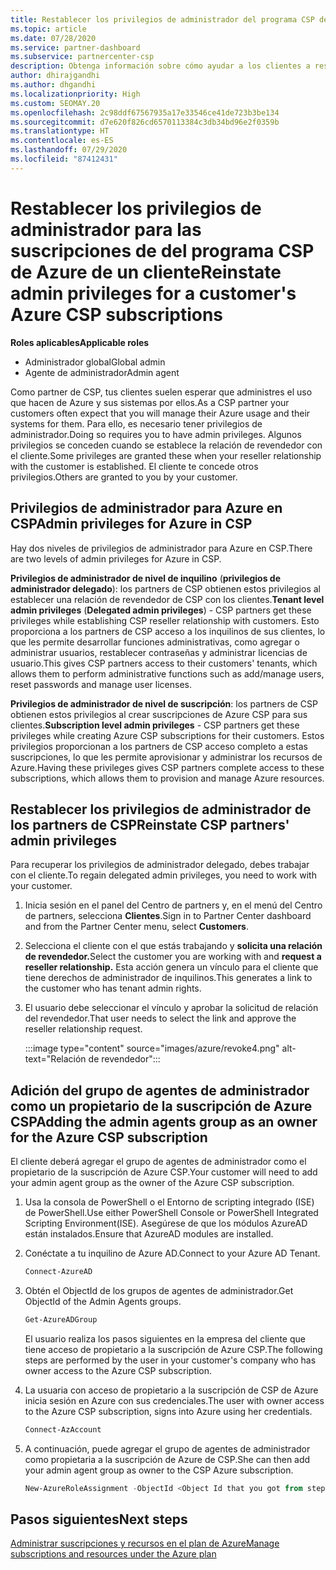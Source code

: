 ```yaml
---
title: Restablecer los privilegios de administrador del programa CSP de Azure
ms.topic: article
ms.date: 07/28/2020
ms.service: partner-dashboard
ms.subservice: partnercenter-csp
description: Obtenga información sobre cómo ayudar a los clientes a restablecer los privilegios de administrador de un partner para que pueda ayudar a administrar las suscripciones del programa CSP de Azure de un cliente.
author: dhirajgandhi
ms.author: dhgandhi
ms.localizationpriority: High
ms.custom: SEOMAY.20
ms.openlocfilehash: 2c98ddf67567935a17e33546ce41de723b3be134
ms.sourcegitcommit: d7e620f826cd6570113384c3db34bd96e2f0359b
ms.translationtype: HT
ms.contentlocale: es-ES
ms.lasthandoff: 07/29/2020
ms.locfileid: "87412431"
---
```

# <a name="reinstate-admin-privileges-for-a-customers-azure-csp-subscriptions"></a><span data-ttu-id="c4d91-103">Restablecer los privilegios de administrador para las suscripciones de del programa CSP de Azure de un cliente</span><span class="sxs-lookup"><span data-stu-id="c4d91-103">Reinstate admin privileges for a customer's Azure CSP subscriptions</span></span>  

<span data-ttu-id="c4d91-104">**Roles aplicables**</span><span class="sxs-lookup"><span data-stu-id="c4d91-104">**Applicable roles**</span></span>

- <span data-ttu-id="c4d91-105">Administrador global</span><span class="sxs-lookup"><span data-stu-id="c4d91-105">Global admin</span></span>
- <span data-ttu-id="c4d91-106">Agente de administrador</span><span class="sxs-lookup"><span data-stu-id="c4d91-106">Admin agent</span></span>

<span data-ttu-id="c4d91-107">Como partner de CSP, tus clientes suelen esperar que administres el uso que hacen de Azure y sus sistemas por ellos.</span><span class="sxs-lookup"><span data-stu-id="c4d91-107">As a CSP partner your customers often expect that you will manage their Azure usage and their systems for them.</span></span> <span data-ttu-id="c4d91-108">Para ello, es necesario tener privilegios de administrador.</span><span class="sxs-lookup"><span data-stu-id="c4d91-108">Doing so requires you to have admin privileges.</span></span> <span data-ttu-id="c4d91-109">Algunos privilegios se conceden cuando se establece la relación de revendedor con el cliente.</span><span class="sxs-lookup"><span data-stu-id="c4d91-109">Some privileges are granted these when your reseller relationship with the customer is established.</span></span> <span data-ttu-id="c4d91-110">El cliente te concede otros privilegios.</span><span class="sxs-lookup"><span data-stu-id="c4d91-110">Others are granted to you by your customer.</span></span>

## <a name="admin-privileges-for-azure-in-csp"></a><span data-ttu-id="c4d91-111">Privilegios de administrador para Azure en CSP</span><span class="sxs-lookup"><span data-stu-id="c4d91-111">Admin privileges for Azure in CSP</span></span>

<span data-ttu-id="c4d91-112">Hay dos niveles de privilegios de administrador para Azure en CSP.</span><span class="sxs-lookup"><span data-stu-id="c4d91-112">There are two levels of admin privileges for Azure in CSP.</span></span>

<span data-ttu-id="c4d91-113">**Privilegios de administrador de nivel de inquilino** (**privilegios de administrador delegado**): los partners de CSP obtienen estos privilegios al establecer una relación de revendedor de CSP con los clientes.</span><span class="sxs-lookup"><span data-stu-id="c4d91-113">**Tenant level admin privileges** (**Delegated admin privileges**) -  CSP partners get these privileges while establishing CSP reseller relationship with customers.</span></span> <span data-ttu-id="c4d91-114">Esto proporciona a los partners de CSP acceso a los inquilinos de sus clientes, lo que les permite desarrollar funciones administrativas, como agregar o administrar usuarios, restablecer contraseñas y administrar licencias de usuario.</span><span class="sxs-lookup"><span data-stu-id="c4d91-114">This gives CSP partners access to their customers' tenants, which allows them to perform administrative functions such as add/manage users, reset passwords and manage user licenses.</span></span>

<span data-ttu-id="c4d91-115">**Privilegios de administrador de nivel de suscripción**: los partners de CSP obtienen estos privilegios al crear suscripciones de Azure CSP para sus clientes.</span><span class="sxs-lookup"><span data-stu-id="c4d91-115">**Subscription level admin privileges** - CSP partners get these privileges while creating Azure CSP subscriptions for their customers.</span></span> <span data-ttu-id="c4d91-116">Estos privilegios proporcionan a los partners de CSP acceso completo a estas suscripciones, lo que les permite aprovisionar y administrar los recursos de Azure.</span><span class="sxs-lookup"><span data-stu-id="c4d91-116">Having these privileges gives CSP partners complete access to these subscriptions, which allows them to provision and manage Azure resources.</span></span>

## <a name="reinstate-csp-partners-admin-privileges"></a><span data-ttu-id="c4d91-117">Restablecer los privilegios de administrador de los partners de CSP</span><span class="sxs-lookup"><span data-stu-id="c4d91-117">Reinstate CSP partners' admin privileges</span></span>

<span data-ttu-id="c4d91-118">Para recuperar los privilegios de administrador delegado, debes trabajar con el cliente.</span><span class="sxs-lookup"><span data-stu-id="c4d91-118">To regain delegated admin privileges, you need to work with your customer.</span></span>

1. <span data-ttu-id="c4d91-119">Inicia sesión en el panel del Centro de partners y, en el menú del Centro de partners, selecciona **Clientes**.</span><span class="sxs-lookup"><span data-stu-id="c4d91-119">Sign in to Partner Center dashboard and from the Partner Center menu, select **Customers**.</span></span>

2. <span data-ttu-id="c4d91-120">Selecciona el cliente con el que estás trabajando y **solicita una relación de revendedor.**</span><span class="sxs-lookup"><span data-stu-id="c4d91-120">Select the customer you are working with and **request a reseller relationship.**</span></span> <span data-ttu-id="c4d91-121">Esta acción genera un vínculo para el cliente que tiene derechos de administrador de inquilinos.</span><span class="sxs-lookup"><span data-stu-id="c4d91-121">This generates a link to the customer who has tenant admin rights.</span></span>

3. <span data-ttu-id="c4d91-122">El usuario debe seleccionar el vínculo y aprobar la solicitud de relación del revendedor.</span><span class="sxs-lookup"><span data-stu-id="c4d91-122">That user needs to select the link and approve the reseller relationship request.</span></span>

   :::image type="content" source="images/azure/revoke4.png" alt-text="Relación de revendedor":::

## <a name="adding-the-admin-agents-group-as-an-owner-for-the-azure-csp-subscription"></a><span data-ttu-id="c4d91-124">Adición del grupo de agentes de administrador como un propietario de la suscripción de Azure CSP</span><span class="sxs-lookup"><span data-stu-id="c4d91-124">Adding the admin agents group as an owner for the Azure CSP subscription</span></span>

<span data-ttu-id="c4d91-125">El cliente deberá agregar el grupo de agentes de administrador como el propietario de la suscripción de Azure CSP.</span><span class="sxs-lookup"><span data-stu-id="c4d91-125">Your customer will need to add your admin agent group as the owner of the Azure CSP subscription.</span></span>

1. <span data-ttu-id="c4d91-126">Usa la consola de PowerShell o el Entorno de scripting integrado (ISE) de PowerShell.</span><span class="sxs-lookup"><span data-stu-id="c4d91-126">Use either PowerShell Console or PowerShell Integrated Scripting Environment(ISE).</span></span> <span data-ttu-id="c4d91-127">Asegúrese de que los módulos AzureAD están instalados.</span><span class="sxs-lookup"><span data-stu-id="c4d91-127">Ensure that AzureAD modules are installed.</span></span>

2. <span data-ttu-id="c4d91-128">Conéctate a tu inquilino de Azure AD.</span><span class="sxs-lookup"><span data-stu-id="c4d91-128">Connect to your Azure AD Tenant.</span></span>

   ```powershell
   Connect-AzureAD
   ```

3. <span data-ttu-id="c4d91-129">Obtén el ObjectId de los grupos de agentes de administrador.</span><span class="sxs-lookup"><span data-stu-id="c4d91-129">Get ObjectId of the Admin Agents groups.</span></span>

   ```powershell
   Get-AzureADGroup
   ```
   <span data-ttu-id="c4d91-130">El usuario realiza los pasos siguientes en la empresa del cliente que tiene acceso de propietario a la suscripción de Azure CSP.</span><span class="sxs-lookup"><span data-stu-id="c4d91-130">The following steps are performed by the user in your customer's company who has owner access to the Azure CSP subscription.</span></span>

4. <span data-ttu-id="c4d91-131">La usuaria con acceso de propietario a la suscripción de CSP de Azure inicia sesión en Azure con sus credenciales.</span><span class="sxs-lookup"><span data-stu-id="c4d91-131">The user with owner access to the Azure CSP subscription, signs into Azure using her credentials.</span></span>

   ```powershell
   Connect-AzAccount
   ```

5. <span data-ttu-id="c4d91-132">A continuación, puede agregar el grupo de agentes de administrador como propietaria a la suscripción de Azure de CSP.</span><span class="sxs-lookup"><span data-stu-id="c4d91-132">She can then add your admin agent group as owner to the CSP Azure subscription.</span></span>

    ```powershell
    New-AzureRoleAssignment -ObjectId <Object Id that you got from step 3> -RoleDefinitionName Owner -Scope "/subscriptions/<SubscriptionId of CSP subscription>"
    ```

## <a name="next-steps"></a><span data-ttu-id="c4d91-133">Pasos siguientes</span><span class="sxs-lookup"><span data-stu-id="c4d91-133">Next steps</span></span>

[<span data-ttu-id="c4d91-134">Administrar suscripciones y recursos en el plan de Azure</span><span class="sxs-lookup"><span data-stu-id="c4d91-134">Manage subscriptions and resources under the Azure plan</span></span>](azure-plan-manage.md)
